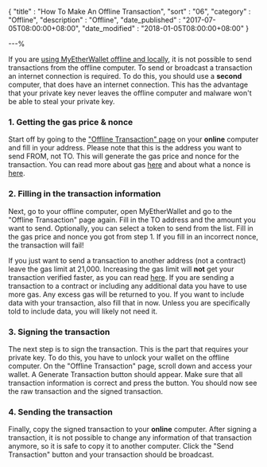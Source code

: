 {
"title"       : "How To Make An Offline Transaction",
"sort"        : "06",
"category"    : "Offline",
"description" : "Offline",
"date_published" : "2017-07-05T08:00:00+08:00",
"date_modified"  : "2018-01-05T08:00:00+08:00"
}

---%

If you are [using MyEtherWallet offline and locally](https://myetherwallet.github.io/knowledge-base/offline/running-myetherwallet-locally.html), it is not possible to send transactions from the offline computer. To send or broadcast a transaction an internet connection is required. To do this, you should use a **second** computer, that does have an internet connection. This has the advantage that your private key never leaves the offline computer and malware won't be able to steal your private key.

### 1. Getting the gas price & nonce
Start off by going to the ["Offline Transaction" page](https://www.myetherwallet.com/#offline-transaction) on your **online** computer and fill in your address. Please note that this is the address you want to send FROM, not TO. This will generate the gas price and nonce for the transaction. You can read more about gas [here](https://myetherwallet.github.io/knowledge-base/gas/what-is-gas-ethereum.html) and about what a nonce is [here](https://myetherwallet.github.io/knowledge-base/transactions/what-is-nonce.html).

### 2. Filling in the transaction information
Next, go to your offline computer, open MyEtherWallet and go to the "Offline Transaction" page again. Fill in the TO address and the amount you want to send. Optionally, you can select a token to send from the list. Fill in the gas price and nonce you got from step 1. If you fill in an incorrect nonce, the transaction will fail!

If you just want to send a transaction to another address (not a contract) leave the gas limit at 21,000. Increasing the gas limit will **not** get your transaction verified faster, as you can read [here](https://myetherwallet.github.io/knowledge-base/gas/what-is-gas-ethereum.html). If you are sending a transaction to a contract or including any additional data you have to use more gas. Any excess gas will be returned to you. If you want to include data with your transaction, also fill that in now. Unless you are specifically told to include data, you will likely not need it.

### 3. Signing the transaction
The next step is to sign the transaction. This is the part that requires your private key. To do this, you have to unlock your wallet on the offline computer. On the "Offline Transaction" page, scroll down and access your wallet. A Generate Transaction button should appear. Make sure that all transaction information is correct and press the button. You should now see the raw transaction and the signed transaction.

### 4. Sending the transaction
Finally, copy the signed transaction to your **online** computer. After signing a transaction, it is not possible to change any information of that transaction anymore, so it is safe to copy it to another computer.  Click the "Send Transaction" button and your transaction should be broadcast.
